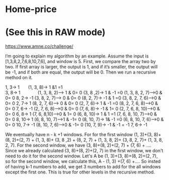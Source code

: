 # Home-price
# (See this in RAW mode)
https://www.amne.co/challenge/

I’m going to explain my algorithm by an example.
Assume the input is [1,3,8,2,7,6,8,10,7,6], and window is 5.
First, we compare the array two by two. If first array is larger, the output is 1, and if it’s smaller, the output will be -1, and if both are equal, the output will be 0. Then we run a recursive method on it.

1, 3-> 1
		        (1, 3, 8)-> 1 &1 =1    
3, 8-> 1					              (1, 3, 8, 2)--> 1 & 0= 0
		        (3, 8 ,2)-> 1 & -1 =0                               			(1, 3, 8, 2, 7)-->0 & 0= 0
8, 2->  -1					              (3, 8, 2, 7)--> 0 & 0= 0
		        (8, 2, 7)-> -1 & 1 =0                               			(3, 8, 2, 7, 6)-->0 & 0= 0
2, 7->  1					              (8, 2, 7, 6)--> 0 & 0= 0
		        (2, 7, 6)-> 1 & -1 =0                               			(8, 2, 7, 6, 8)-->0 & 0= 0
7, 6->  -1					              (2, 7, 6, 8)-->0 & 0= 0
		        (7, 6, 8)-> -1 & 1= 0                               			(2, 7, 6, 8, 10)-->0 & 0= 0
6, 8->  1					              (7, 6, 8,10)-->0 & 1= 0
		        (6, 8, 10)-> 1 & 1 =1                               			(7, 6, 8, 10, 7)-->0 & 0= 0
8, 10->  1					              (6, 8, 10, 7)-->1 & -1= 0
		        (8, 10, 7)-> 1& -1 =0                               			(6, 8, 10, 7, 6)-->0 & 0= 0
10, 7->  -1					              (8, 10, 7, 6)-->0 & -1= 0
		        (10, 7, 9)-> -1 & -1 = -1
7, 6->  -1

We eventually have n - k +1 windows. For for the first window (1, 3)+(3, 8)+(8, 2)+(2, 7) + (1, 3, 8)+ (3, 8 ,2) + (8, 2, 7) + (1, 3, 8, 2)+ (3, 8, 2, 7)+ (1, 3, 8, 2, 7). For the second window, we have (3, 8)+(8, 2)+(2, 7) + (7, 6) + .... Since we already calculated (3, 8)+(8, 2)+(2, 7) in the first window, we don't need to do it for the second window. Let's A be (1, 3)+(3, 8)+(8, 2)+(2, 7), so for the second window, we calculate this, A - (1, 3) +(7, 6) +.... So insted of having k-1 numbers to add, we get 3 numbers to add for the all windows except the first one. This is true for other levels in the recursive method. 
 
 
